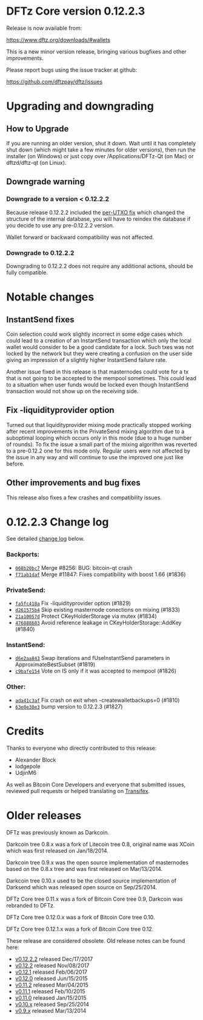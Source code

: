 DFTz Core version 0.12.2.3
==========================

Release is now available from:

  <https://www.dftz.org/downloads/#wallets>

This is a new minor version release, bringing various bugfixes and other
improvements.

Please report bugs using the issue tracker at github:

  <https://github.com/dftzpay/dftz/issues>


Upgrading and downgrading
=========================

How to Upgrade
--------------

If you are running an older version, shut it down. Wait until it has completely
shut down (which might take a few minutes for older versions), then run the
installer (on Windows) or just copy over /Applications/DFTz-Qt (on Mac) or
dftzd/dftz-qt (on Linux).

Downgrade warning
-----------------

### Downgrade to a version < 0.12.2.2

Because release 0.12.2.2 included the [per-UTXO fix](release-notes/dftz/release-notes-0.12.2.2.md#per-utxo-fix)
which changed the structure of the internal database, you will have to reindex
the database if you decide to use any pre-0.12.2.2 version.

Wallet forward or backward compatibility was not affected.

### Downgrade to 0.12.2.2

Downgrading to 0.12.2.2 does not require any additional actions, should be
fully compatible.

Notable changes
===============

InstantSend fixes
-----------------

Coin selection could work slightly incorrect in some edge cases which could
lead to a creation of an InstantSend transaction which only the local wallet
would consider to be a good candidate for a lock. Such txes was not locked by
the network but they were creating a confusion on the user side giving an
impression of a slightly higher InstantSend failure rate.

Another issue fixed in this release is that masternodes could vote for a tx
that is not going to be accepted to the mempool sometimes. This could lead to
a situation when user funds would be locked even though InstantSend transaction
would not show up on the receiving side.

Fix -liquidityprovider option
-----------------------------

Turned out that liquidityprovider mixing mode practically stopped working after
recent improvements in the PrivateSend mixing algorithm due to a suboptimal
looping which occurs only in this mode (due to a huge number of rounds). To fix
the issue a small part of the mixing algorithm was reverted to a pre-0.12.2 one
for this mode only. Regular users were not affected by the issue in any way and
will continue to use the improved one just like before.

Other improvements and bug fixes
--------------------------------

This release also fixes a few crashes and compatibility issues.


0.12.2.3 Change log
===================

See detailed [change log](https://github.com/dftzpay/dftz/compare/v0.12.2.2...dftzpay:v0.12.2.3) below.

### Backports:
- [`068b20bc7`](https://github.com/dftzpay/dftz/commit/068b20bc7) Merge #8256: BUG: bitcoin-qt crash
- [`f71ab1daf`](https://github.com/dftzpay/dftz/commit/f71ab1daf) Merge #11847: Fixes compatibility with boost 1.66 (#1836)

### PrivateSend:
- [`fa5fc418a`](https://github.com/dftzpay/dftz/commit/fa5fc418a) Fix -liquidityprovider option (#1829)
- [`d261575b4`](https://github.com/dftzpay/dftz/commit/d261575b4) Skip existing masternode conections on mixing (#1833)
- [`21a10057d`](https://github.com/dftzpay/dftz/commit/21a10057d) Protect CKeyHolderStorage via mutex (#1834)
- [`476888683`](https://github.com/dftzpay/dftz/commit/476888683) Avoid reference leakage in CKeyHolderStorage::AddKey (#1840)

### InstantSend:
- [`d6e2aa843`](https://github.com/dftzpay/dftz/commit/d6e2aa843) Swap iterations and fUseInstantSend parameters in ApproximateBestSubset (#1819)
- [`c9bafe154`](https://github.com/dftzpay/dftz/commit/c9bafe154) Vote on IS only if it was accepted to mempool (#1826)

### Other:
- [`ada41c3af`](https://github.com/dftzpay/dftz/commit/ada41c3af) Fix crash on exit when -createwalletbackups=0 (#1810)
- [`63e0e30e3`](https://github.com/dftzpay/dftz/commit/63e0e30e3) bump version to 0.12.2.3 (#1827)

Credits
=======

Thanks to everyone who directly contributed to this release:

- Alexander Block
- lodgepole
- UdjinM6

As well as Bitcoin Core Developers and everyone that submitted issues,
reviewed pull requests or helped translating on
[Transifex](https://www.transifex.com/projects/p/dftz/).


Older releases
==============

DFTz was previously known as Darkcoin.

Darkcoin tree 0.8.x was a fork of Litecoin tree 0.8, original name was XCoin
which was first released on Jan/18/2014.

Darkcoin tree 0.9.x was the open source implementation of masternodes based on
the 0.8.x tree and was first released on Mar/13/2014.

Darkcoin tree 0.10.x used to be the closed source implementation of Darksend
which was released open source on Sep/25/2014.

DFTz Core tree 0.11.x was a fork of Bitcoin Core tree 0.9,
Darkcoin was rebranded to DFTz.

DFTz Core tree 0.12.0.x was a fork of Bitcoin Core tree 0.10.

DFTz Core tree 0.12.1.x was a fork of Bitcoin Core tree 0.12.

These release are considered obsolete. Old release notes can be found here:

- [v0.12.2.2](release-notes/dftz/release-notes-0.12.2.2.md) released Dec/17/2017
- [v0.12.2](release-notes/dftz/release-notes-0.12.2.md) released Nov/08/2017
- [v0.12.1](release-notes/dftz/release-notes-0.12.1.md) released Feb/06/2017
- [v0.12.0](release-notes/dftz/release-notes-0.12.0.md) released Jun/15/2015
- [v0.11.2](release-notes/dftz/release-notes-0.11.2.md) released Mar/04/2015
- [v0.11.1](release-notes/dftz/release-notes-0.11.1.md) released Feb/10/2015
- [v0.11.0](release-notes/dftz/release-notes-0.11.0.md) released Jan/15/2015
- [v0.10.x](release-notes/dftz/release-notes-0.10.0.md) released Sep/25/2014
- [v0.9.x](release-notes/dftz/release-notes-0.9.0.md) released Mar/13/2014


